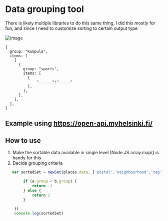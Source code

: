 
# Data grouping tool

There is likely multiple libraries to do this same thing, I did this mostly for fun, and since I need to customize sorting to certain output type

![image](https://user-images.githubusercontent.com/58001986/146882914-5a1e0695-ae78-463a-b976-c91953cc0ef8.png)


```JS
{
  group: "Kumpula",
  items: [
    [
      {
        group: "sports",
        items: [
          {
              "......":"....."
          },
        ],
      },
    ],
  ],
}
```

## Example using https://open-api.myhelsinki.fi/

## How to use
1. Make the sortable data available in single level (Node.JS array.map() is handy for this
2. Decide grouping criteria

```js
   var sortedSet = newSet(places.data, ['postal','neighbourhood','tag']).sort((a,b) => {

        if (a.group < b.group) {
            return -1
        } else {
            return 1
        }

    })
    console.log(sortedSet)
```

